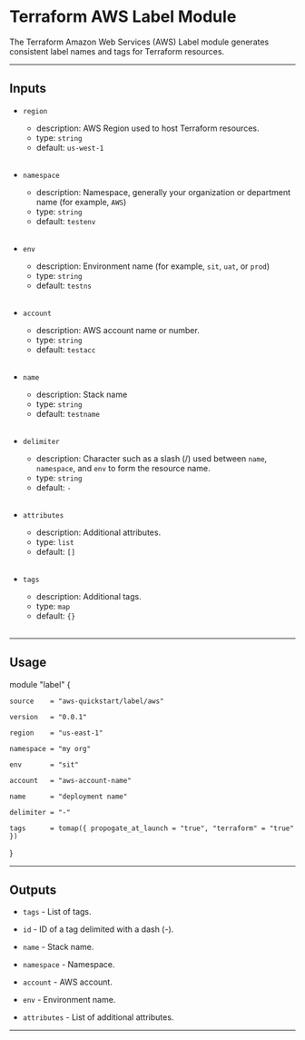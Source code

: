
# Terraform AWS Label Module
The Terraform Amazon Web Services (AWS) Label module generates consistent label names and tags for Terraform resources.

---

## Inputs

* ```region```
    * description: AWS Region used to host Terraform resources.
    * type: ``` string ```
    * default: ``` us-west-1 ```
    <br />

* ```namespace```
    * description: Namespace, generally your organization or department name (for example, ```AWS```)
    * type: ``` string ```
    * default: ``` testenv ```
    <br />

* ```env```
    * description: Environment name (for example, ```sit```, ```uat```, or ```prod```)
    * type: ``` string ```
    * default: ``` testns ```
    <br />

* ```account```
    * description: AWS account name or number.
    * type: ``` string ```
    * default: ``` testacc ```
    <br />

* ```name```
    * description: Stack name
    * type: ``` string ```
    * default: ``` testname ```
    <br />


* ```delimiter```
    * description: Character such as a slash (/) used between ```name```, ```namespace```, and ```env``` to form the resource name.
    * type: ``` string ```
    * default: ``` - ```
    <br />

* ```attributes```
    * description: Additional attributes.
    * type: ``` list ```
    * default: ``` [] ```
    <br />

* ```tags```
    * description: Additional tags.
    * type: ``` map ```
    * default: ``` {} ```
    <br />

---

## Usage

module "label" {

    source    = "aws-quickstart/label/aws"

    version   = "0.0.1"

    region    = "us-east-1"

    namespace = "my org"

    env       = "sit"

    account   = "aws-account-name"

    name      = "deployment name"

    delimiter = "-"

    tags      = tomap({ propogate_at_launch = "true", "terraform" = "true" })

}

---

## Outputs

* ```tags``` - List of tags.

* ```id``` - ID of a tag delimited with a dash (-).

* ```name``` - Stack name.

* ```namespace``` - Namespace.

* ```account``` - AWS account.

* ```env``` - Environment name.

* ```attributes``` - List of additional attributes.

---
